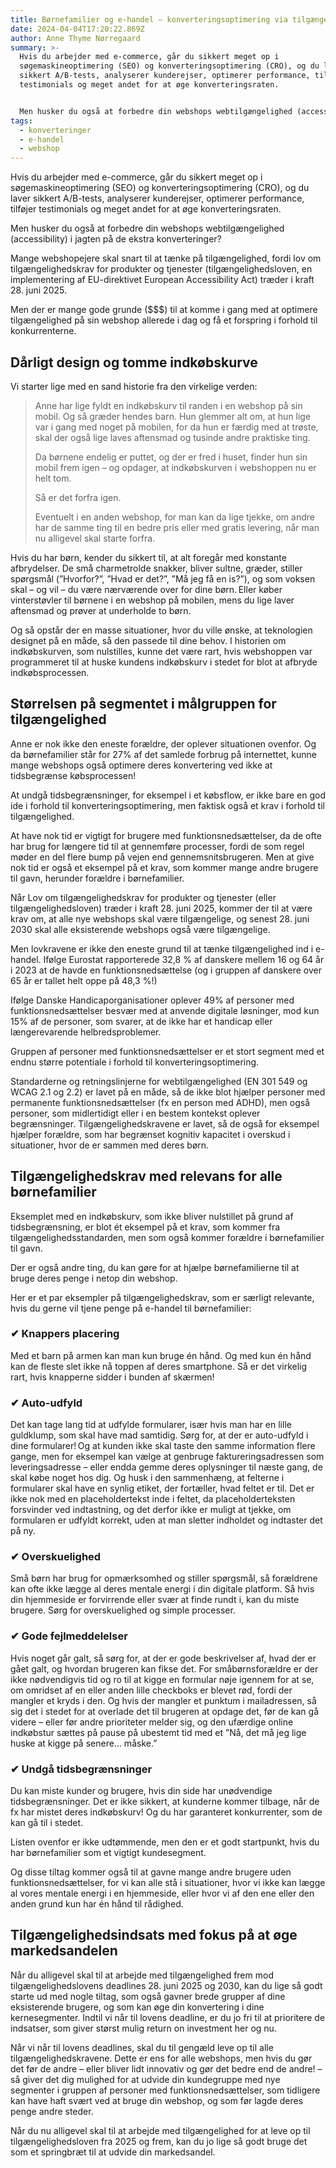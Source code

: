 ```yaml
---
title: Børnefamilier og e-handel – konverteringsoptimering via tilgængelighed
date: 2024-04-04T17:20:22.869Z
author: Anne Thyme Nørregaard
summary: >-
  Hvis du arbejder med e-commerce, går du sikkert meget op i
  søgemaskineoptimering (SEO) og konverteringsoptimering (CRO), og du laver
  sikkert A/B-tests, analyserer kunderejser, optimerer performance, tilføjer
  testimonials og meget andet for at øge konverteringsraten.


  Men husker du også at forbedre din webshops webtilgængelighed (accessibility) i jagten på de ekstra konverteringer?
tags:
  - konverteringer
  - e-handel
  - webshop
---
```

Hvis du arbejder med e-commerce, går du sikkert meget op i søgemaskineoptimering (SEO) og konverteringsoptimering (CRO), og du laver sikkert A/B-tests, analyserer kunderejser, optimerer performance, tilføjer testimonials og meget andet for at øge konverteringsraten.  

Men husker du også at forbedre din webshops webtilgængelighed (accessibility) i jagten på de ekstra konverteringer? 

Mange webshopejere skal snart til at tænke på tilgængelighed, fordi lov om tilgængelighedskrav for produkter og tjenester (tilgængelighedsloven, en implementering af EU-direktivet European Accessibility Act) træder i kraft 28. juni 2025.  

Men der er mange gode grunde ($$$) til at komme i gang med at optimere tilgængelighed på sin webshop allerede i dag og få et forspring i forhold til konkurrenterne. 

## Dårligt design og tomme indkøbskurve

Vi starter lige med en sand historie fra den virkelige verden: 

> Anne har lige fyldt en indkøbskurv til randen i en webshop på sin mobil. Og så græder hendes barn. Hun glemmer alt om, at hun lige var i gang med noget på mobilen, for da hun er færdig med at trøste, skal der også lige laves aftensmad og tusinde andre praktiske ting.
>
> Da børnene endelig er puttet, og der er fred i huset, finder hun sin mobil frem igen – og opdager, at indkøbskurven i webshoppen nu er helt tom.  
>
> Så er det forfra igen.  
>
> Eventuelt i en anden webshop, for man kan da lige tjekke, om andre har de samme ting til en bedre pris eller med gratis levering, når man nu alligevel skal starte forfra. 

Hvis du har børn, kender du sikkert til, at alt foregår med konstante afbrydelser. De små charmetrolde snakker, bliver sultne, græder, stiller spørgsmål (”Hvorfor?”, ”Hvad er det?”, ”Må jeg få en is?”), og som voksen skal – og vil – du være nærværende over for dine børn. Eller køber vinterstøvler til børnene i en webshop på mobilen, mens du lige laver aftensmad og prøver at underholde to børn. 

Og så opstår der en masse situationer, hvor du ville ønske, at teknologien designet på en måde, så den passede til dine behov. I historien om indkøbskurven, som nulstilles, kunne det være rart, hvis webshoppen var programmeret til at huske kundens indkøbskurv i stedet for blot at afbryde indkøbsprocessen.  

## Størrelsen på segmentet i målgruppen for tilgængelighed

Anne er nok ikke den eneste forældre, der oplever situationen ovenfor. Og da børnefamilier står for 27% af det samlede forbrug på internettet, kunne mange webshops også optimere deres konvertering ved ikke at tidsbegrænse købsprocessen! 

At undgå tidsbegrænsninger, for eksempel i et købsflow, er ikke bare en god ide i forhold til konverteringsoptimering, men faktisk også et krav i forhold til tilgængelighed.  

At have nok tid er vigtigt for brugere med funktionsnedsættelser, da de ofte har brug for længere tid til at gennemføre processer, fordi de som regel møder en del flere bump på vejen end gennemsnitsbrugeren. Men at give nok tid er også et eksempel på et krav, som kommer mange andre brugere til gavn, herunder forældre i børnefamilier.  

Når Lov om tilgængelighedskrav for produkter og tjenester (eller tilgængelighedsloven) træder i kraft 28. juni 2025, kommer der til at være krav om, at alle nye webshops skal være tilgængelige, og senest 28. juni 2030 skal alle eksisterende webshops også være tilgængelige.  

Men lovkravene er ikke den eneste grund til at tænke tilgængelighed ind i e-handel. Ifølge Eurostat rapporterede 32,8 % af danskere mellem 16 og 64 år i 2023 at de havde en funktionsnedsættelse (og i gruppen af danskere over 65 år er tallet helt oppe på 48,3 %!) 

Ifølge Danske Handicaporganisationer oplever 49% af personer med funktionsnedsættelser besvær med at anvende digitale løsninger, mod kun 15% af de personer, som svarer, at de ikke har et handicap eller længerevarende helbredsproblemer.  

Gruppen af personer med funktionsnedsættelser er et stort segment med et endnu større potentiale i forhold til konverteringsoptimering. 

Standarderne og retningslinjerne for webtilgængelighed (EN 301 549 og WCAG 2.1 og 2.2) er lavet på en måde, så de ikke blot hjælper personer med permanente funktionsnedsættelser (fx en person med ADHD), men også personer, som midlertidigt eller i en bestem kontekst oplever begrænsninger. Tilgængelighedskravene er lavet, så de også for eksempel hjælper forældre, som har begrænset kognitiv kapacitet i overskud i situationer, hvor de er sammen med deres børn.  

## Tilgængelighedskrav med relevans for alle børnefamilier

Eksemplet med en indkøbskurv, som ikke bliver nulstillet på grund af tidsbegrænsning, er blot ét eksempel på et krav, som kommer fra tilgængelighedsstandarden, men som også kommer forældre i børnefamilier til gavn.  

Der er også andre ting, du kan gøre for at hjælpe børnefamilierne til at bruge deres penge i netop din webshop.  

Her er et par eksempler på tilgængelighedskrav, som er særligt relevante, hvis du gerne vil tjene penge på e-handel til børnefamilier:  

### ✔ Knappers placering

Med et barn på armen kan man kun bruge én hånd. Og med kun én hånd kan de fleste slet ikke nå toppen af deres smartphone. Så er det virkelig rart, hvis knapperne sidder i bunden af skærmen! 

### ✔ Auto-udfyld

Det kan tage lang tid at udfylde formularer, især hvis man har en lille guldklump, som skal have mad samtidig. Sørg for, at der er auto-udfyld i dine formularer! Og at kunden ikke skal taste den samme information flere gange, men for eksempel kan vælge at genbruge faktureringsadressen som leveringsadresse – eller endda gemme deres oplysninger til næste gang, de skal købe noget hos dig. 
Og husk i den sammenhæng, at felterne i formularer skal have en synlig etiket, der fortæller, hvad feltet er til. Det er ikke nok med en placeholdertekst inde i feltet, da placeholderteksten forsvinder ved indtastning, og det derfor ikke er muligt at tjekke, om formularen er udfyldt korrekt, uden at man sletter indholdet og indtaster det på ny. 

### ✔ Overskuelighed

Små børn har brug for opmærksomhed og stiller spørgsmål, så forældrene kan ofte ikke lægge al deres mentale energi i din digitale platform. Så hvis din hjemmeside er forvirrende eller svær at finde rundt i, kan du miste brugere. Sørg for overskuelighed og simple processer. 

### ✔ Gode fejlmeddelelser

Hvis noget går galt, så sørg for, at der er gode beskrivelser af, hvad der er gået galt, og hvordan brugeren kan fikse det. For småbørnsforældre er der ikke nødvendigvis tid og ro til at kigge en formular nøje igennem for at se, om omridset af en eller anden lille checkboks er blevet rød, fordi der mangler et kryds i den. Og hvis der mangler et punktum i mailadressen, så sig det i stedet for at overlade det til brugeren at opdage det, før de kan gå videre – eller før andre prioriteter melder sig, og den ufærdige online indkøbstur sættes på pause på ubestemt tid med et ”Nå, det må jeg lige huske at kigge på senere… måske.” 

### ✔ Undgå tidsbegrænsninger

Du kan miste kunder og brugere, hvis din side har unødvendige tidsbegrænsninger. Det er ikke sikkert, at kunderne kommer tilbage, når de fx har mistet deres indkøbskurv! Og du har garanteret konkurrenter, som de kan gå til i stedet.  

Listen ovenfor er ikke udtømmende, men den er et godt startpunkt, hvis du har børnefamilier som et vigtigt kundesegment.  

Og disse tiltag kommer også til at gavne mange andre brugere uden funktionsnedsættelser, for vi kan alle stå i situationer, hvor vi ikke kan lægge al vores mentale energi i en hjemmeside, eller hvor vi af den ene eller den anden grund kun har én hånd til rådighed. 

## Tilgængelighedsindsats med fokus på at øge markedsandelen

Når du alligevel skal til at arbejde med tilgængelighed frem mod tilgængelighedslovens deadlines 28. juni 2025 og 2030, kan du lige så godt starte ud med nogle tiltag, som også gavner brede grupper af dine eksisterende brugere, og som kan øge din konvertering i dine kernesegmenter. Indtil vi når til lovens deadline, er du jo fri til at prioritere de indsatser, som giver størst mulig return on investment her og nu. 

Når vi når til lovens deadlines, skal du til gengæld leve op til alle tilgængelighedskravene. Dette er ens for alle webshops, men hvis du gør det før de andre – eller bliver lidt innovativ og gør det bedre end de andre! – så giver det dig mulighed for at udvide din kundegruppe med nye segmenter i gruppen af personer med funktionsnedsættelser, som tidligere kan have haft svært ved at bruge din webshop, og som før lagde deres penge andre steder. 

Når du nu alligevel skal til at arbejde med tilgængelighed for at leve op til tilgængelighedsloven fra 2025 og frem, kan du jo lige så godt bruge det som et springbræt til at udvide din markedsandel.
